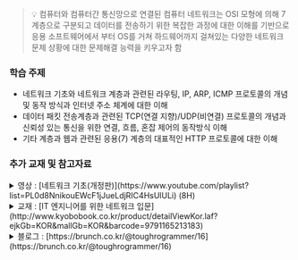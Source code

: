 > :bulb: 컴퓨터와 컴퓨터간 통신망으로 연결된 컴퓨터 네트워크는 OSI 모형에 의해 7계층으로 구분되고 데이터를 전송하기 위한 복잡한 과정에 대한 이해를 기반으로 응용 소프트웨어에서 부터 OS를 거쳐 하드웨어까지 걸쳐있는 다양한 네트워크 문제 상황에 대한 문제해결 능력을 키우고자 함

### 학습 주제

- 네트워크 기초와 네트워크 계층과 관련된 라우팅, IP, ARP, ICMP 프로토콜의 개념 및 동작 방식과 인터넷 주소 체계에 대한 이해
- 데이터 패킷 전송계층과 관련된 TCP(연결 지향)/UDP(비연결) 프로토콜의 개념과 신뢰성 있는 통신을 위한 연결, 흐름, 혼잡 제어의 동작방식 이해
- 기타 계층과 웹과 관련된 응용(7) 계층의 대표적인 HTTP 프로토콜에 대한 이해

### 추가 교재 및 참고자료

<details>
<summary>영상 : [네트워크 기초(개정판)](https://www.youtube.com/playlist?list=PL0d8NnikouEWcF1jJueLdjRIC4HsUlULi) (8H)</summary>

- 네트워크에 대한 계층별 프로토콜에 대한 쉬운 설명과 PPT 에니메이션으로 동작 흐름을 쉽게 이해할 수 있게 설명합니다.
</details>

<details>
<summary>교재 : [IT 엔지니어를 위한 네트워크 입문](http://www.kyobobook.co.kr/product/detailViewKor.laf?ejkGb=KOR&mallGb=KOR&barcode=9791165213183)</summary>

- 네트워크가 생소한 개발자와 서버 엔지니어에게 네트워크 기초를 쌓는 데 도움이 되고 클라우드 데브옵스 시대에 필요한 가상화 기술까지 그림으로 이해하기 쉽게 풀었음
</details>

<details>
<summary>블로그 : [https://brunch.co.kr/@toughrogrammer/16](https://brunch.co.kr/@toughrogrammer/16)</summary>

- 컴퓨터 통신과 네트워크
- 네트워크 용어: 노드, 호스트, 링크, 홉, 경로, 프로토콜
- 연결 지향 프로토콜과 비연결 프로토콜
- 전송계층(4)
  - TCP 프로토콜
  - Multiplexing/Demultiplexing
  - 신뢰성 있는 통신
  - 연결 제어
  - 흐름 제어와 혼잡 제어
  - UDP 프로토콜
 - 네트워크 계층(3)
  - 데이터그램
  - 인터넷 프로토콜(IP)
  - 서브넷
  - 호스트 주소와 주소 블록 획득
  - NAT
  - ICMP
  - 라우팅 알고리즘- 다익스트라 최단 경로 알고리즘
 - 데이터 링크 계층과 물리 계층(2,1)
 - 세션, 표현, 응용계층(5,6,7)
</details>
